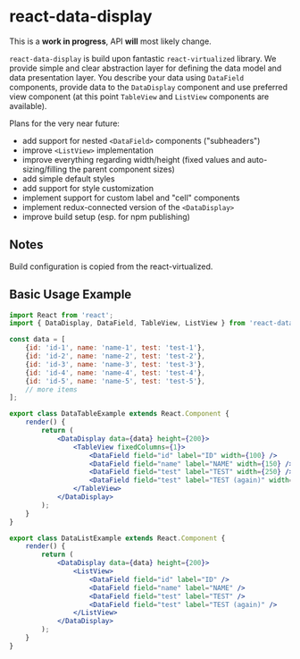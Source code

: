 # react-data-display

This is a **work in progress**, API **will** most likely change.

`react-data-display` is build upon fantastic `react-virtualized` library. We provide simple and clear abstraction layer
for defining the data model and data presentation layer. You describe your data using `DataField` components, provide data
to the `DataDisplay` component and use preferred view component (at this point `TableView` and `ListView` components are available).

Plans for the very near future:

* add support for nested `<DataField>` components ("subheaders")
* improve `<ListView>` implementation
* improve everything regarding width/height (fixed values and auto-sizing/filling the parent component sizes)
* add simple default styles
* add support for style customization
* implement support for custom label and "cell" components
* implement redux-connected version of the `<DataDisplay>`
* improve build setup (esp. for npm publishing)

## Notes

Build configuration is copied from the react-virtualized.

## Basic Usage Example

```jsx
import React from 'react';
import { DataDisplay, DataField, TableView, ListView } from 'react-data-display';

const data = [
    {id: 'id-1', name: 'name-1', test: 'test-1'},
    {id: 'id-2', name: 'name-2', test: 'test-2'},
    {id: 'id-3', name: 'name-3', test: 'test-3'},
    {id: 'id-4', name: 'name-4', test: 'test-4'},
    {id: 'id-5', name: 'name-5', test: 'test-5'},
    // more items
];

export class DataTableExample extends React.Component {
    render() {
        return (
            <DataDisplay data={data} height={200}>
                <TableView fixedColumns={1}>
                    <DataField field="id" label="ID" width={100} />
                    <DataField field="name" label="NAME" width={150} />
                    <DataField field="test" label="TEST" width={250} />
                    <DataField field="test" label="TEST (again)" width={200} />
                </TableView>
            </DataDisplay>
        );
    }
}

export class DataListExample extends React.Component {
    render() {
        return (
            <DataDisplay data={data} height={200}>
                <ListView>
                    <DataField field="id" label="ID" />
                    <DataField field="name" label="NAME" />
                    <DataField field="test" label="TEST" />
                    <DataField field="test" label="TEST (again)" />
                </ListView>
            </DataDisplay>
        );
    }
}

```
